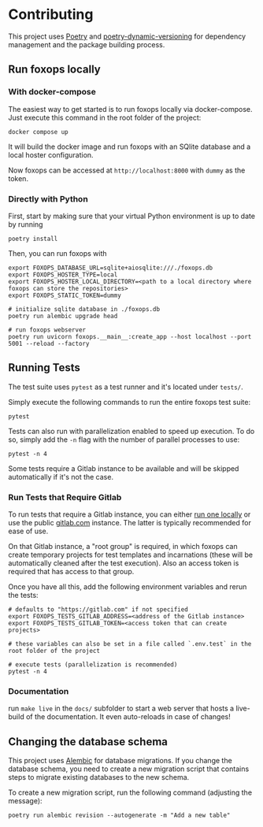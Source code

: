 # Contributing

This project uses [Poetry](https://python-poetry.org/)
and [poetry-dynamic-versioning](https://pypi.org/project/poetry-dynamic-versioning/)
for dependency management and the package building process.

## Run foxops locally

### With docker-compose

The easiest way to get started is to run foxops locally via docker-compose. Just execute this command in the root folder of the project:

```shell
docker compose up
```

It will build the docker image and run foxops with an SQlite database and a local hoster configuration.

Now foxops can be accessed at `http://localhost:8000` with `dummy` as the token.

### Directly with Python

First, start by making sure that your virtual Python environment is up to date by running

```shell
poetry install
```

Then, you can run foxops with

```shell
export FOXOPS_DATABASE_URL=sqlite+aiosqlite:///./foxops.db
export FOXOPS_HOSTER_TYPE=local
export FOXOPS_HOSTER_LOCAL_DIRECTORY=<path to a local directory where foxops can store the repositories>
export FOXOPS_STATIC_TOKEN=dummy

# initialize sqlite database in ./foxops.db
poetry run alembic upgrade head

# run foxops webserver
poetry run uvicorn foxops.__main__:create_app --host localhost --port 5001 --reload --factory
```

## Running Tests

The test suite uses `pytest` as a test runner and it's located under `tests/`.

Simply execute the following commands to run the entire foxops test suite:

```shell
pytest
```

Tests can also run with parallelization enabled to speed up execution. To do so, simply add the `-n` flag with the number of parallel processes to use:

```shell
pytest -n 4
```

Some tests require a Gitlab instance to be available and will be skipped automatically if it's not the case.

### Run Tests that Require Gitlab

To run tests that require a Gitlab instance, you can either [run one locally](https://docs.gitlab.com/ee/install/docker.html) or use the public [gitlab.com](https://gitlab.com) instance. The latter is typically recommended for ease of use.

On that Gitlab instance, a "root group" is required, in which foxops can create temporary projects for test templates and incarnations (these will be automatically cleaned after the test execution). Also an access token is required that has access to that group.

Once you have all this, add the following environment variables and rerun the tests:

```shell
# defaults to "https://gitlab.com" if not specified
export FOXOPS_TESTS_GITLAB_ADDRESS=<address of the Gitlab instance>
export FOXOPS_TESTS_GITLAB_TOKEN=<access token that can create projects>

# these variables can also be set in a file called `.env.test` in the root folder of the project

# execute tests (parallelization is recommended)
pytest -n 4
```

### Documentation

run `make live` in the `docs/` subfolder to start a web server that hosts a live-build of the documentation. It even auto-reloads in case of changes!

## Changing the database schema

This project uses [Alembic](https://alembic.sqlalchemy.org/en/latest/) for database migrations. If you change the database schema, you need to create a new migration script that contains steps to migrate existing databases to the new schema.

To create a new migration script, run the following command (adjusting the message):

```
poetry run alembic revision --autogenerate -m "Add a new table"
```
